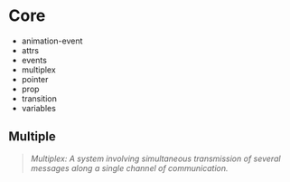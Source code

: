 # Core

* animation-event
* attrs
* events
* multiplex
* pointer
* prop
* transition
* variables

## Multiple

> *Multiplex: A system involving simultaneous transmission of several messages along a single channel of communication.*